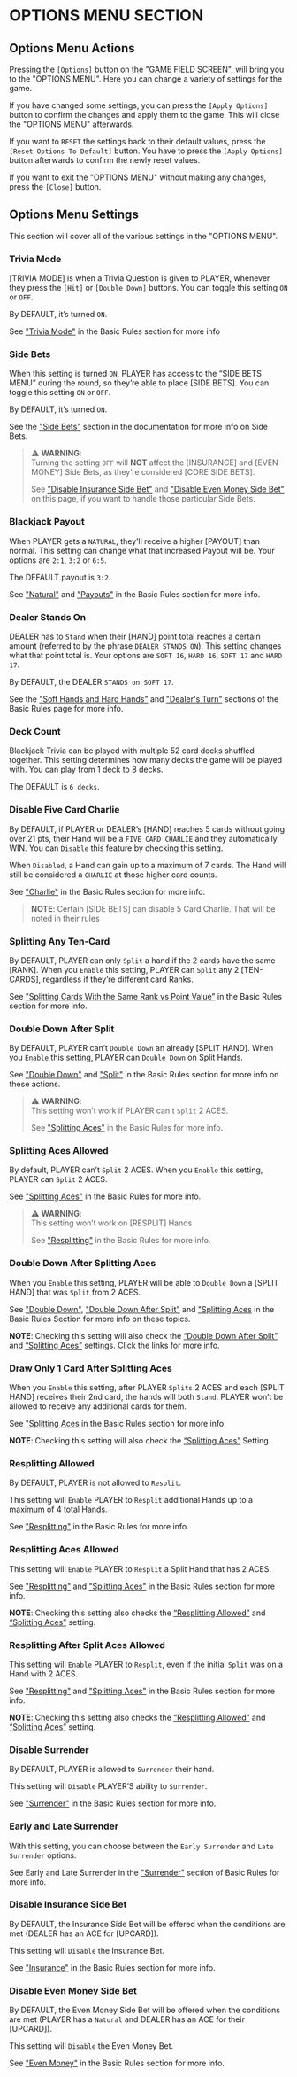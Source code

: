 # OPTIONS MENU SECTION

## Options Menu Actions

Pressing the `[Options]` button on the "GAME FIELD SCREEN", will bring you to the "OPTIONS MENU".  Here you can change a variety of settings for the game.  

If you have changed some settings, you can press the `[Apply Options]` button to confirm the changes and apply them to the game. This will close the "OPTIONS MENU" afterwards.

If you want to `RESET` the settings back to their default values, press the `[Reset Options To Default]` button. You have to press the `[Apply Options]` button afterwards to confirm the newly reset values.

If you want to exit the "OPTIONS MENU" without making any changes, press the `[Close]` button.

## Options Menu Settings

This section will cover all of the various settings in the "OPTIONS MENU".

### Trivia Mode

[TRIVIA MODE] is when a Trivia Question is given to PLAYER, whenever they press the `[Hit]` or `[Double Down]` buttons.  You can toggle this setting `ON` or `OFF`.  

By DEFAULT, it’s turned `ON`.

See ["Trivia Mode"](basic-rules#trivia-mode) in the Basic Rules section for more info

### Side Bets

When this setting is turned `ON`, PLAYER has access to the “SIDE BETS MENU” during the round, so they’re able to place [SIDE BETS].  You can toggle this setting `ON` or `OFF`.  

By DEFAULT, it’s turned `ON`.

See the ["Side Bets"](side-bet-rules.md) section in the documentation for more info on Side Bets.

>:warning: **WARNING**:  
>Turning the setting `OFF` will **NOT** affect the [INSURANCE] and [EVEN MONEY] Side Bets, as they’re considered [CORE SIDE BETS].  
>
>See ["Disable Insurance Side Bet"](#disable-insurance-side-bet) and ["Disable Even Money Side Bet"](#disable-even-money-side-bet) on this page, if you want to handle those particular Side Bets.


### Blackjack Payout

When PLAYER gets a `NATURAL`, they’ll receive a higher [PAYOUT] than normal.  This setting can change what that increased Payout will be.  Your options are `2:1`, `3:2` or `6:5`.  

The DEFAULT payout is `3:2`.  

See ["Natural"](basic-rules.md#natural) and ["Payouts"](basic-rules.md#payouts)  in the Basic Rules section for more info.

### Dealer Stands On

DEALER has to `Stand` when their [HAND] point total reaches a certain amount (referred to by the phrase `DEALER STANDS ON`).  This setting changes what that point total is.  Your options are `SOFT 16`, `HARD 16`, `SOFT 17` and `HARD 17`.  

By DEFAULT, the DEALER `STANDS on SOFT 17`.

See the ["Soft Hands and Hard Hands"](basic-rules#soft-hands-and-hard-hands) and ["Dealer's Turn"](basic-rules#dealer39s-turn) sections of the Basic Rules page for more info.

### Deck Count

Blackjack Trivia can be played with multiple 52 card decks shuffled together.  This setting determines how many decks the game will be played with.  You can play from 1 deck to 8 decks.  

The DEFAULT is `6 decks`.

### Disable Five Card Charlie

By DEFAULT, if PLAYER or DEALER’s [HAND] reaches 5 cards without going over 21 pts, their Hand will be a `FIVE CARD CHARLIE` and they automatically WIN.  You can `Disable` this feature by checking this setting.  

When `Disabled`, a Hand can gain up to a maximum of 7 cards.  The Hand will still be considered a `CHARLIE` at those higher card counts.

See ["Charlie"](basic-rules.md#charlie) in the Basic Rules section for more info.

>**NOTE**: Certain [SIDE BETS] can disable 5 Card Charlie.  That will be noted in their rules

### Splitting Any Ten-Card

By DEFAULT, PLAYER can only `Split` a hand if the 2 cards have the same [RANK].  When you `Enable` this setting, PLAYER can `Split` any 2 [TEN-CARDS], regardless if they’re different card Ranks.

See ["Splitting Cards With the Same Rank vs Point Value"](basic-rules.md#splitting-cards-with-the-same-rank-vs-point-value) in the Basic Rules section for more info.

### Double Down After Split

By DEFAULT, PLAYER can’t `Double Down` an already [SPLIT HAND].  When you `Enable` this setting, PLAYER can `Double Down` on Split Hands.  

See ["Double Down"](basic-rules.md#double-down) and ["Split"](basic-rules.md#split) in the Basic Rules section for more info on these actions.

>:warning: **WARNING**:  
>This setting won’t work if PLAYER can't `Split` 2 ACES.
>
>See ["Splitting Aces"](basic-rules.md#splitting-aces) in the Basic Rules for more info.

### Splitting Aces Allowed

By default, PLAYER can’t `Split` 2 ACES.  When you `Enable` this setting, PLAYER can `Split` 2 ACES.  

See ["Splitting Aces"](basic-rules.md#splitting-aces) in the Basic Rules for more info.

>:warning: **WARNING**:  
>This setting won’t work on [RESPLIT] Hands
>
>See ["Resplitting"](basic-rules.md#resplitting) in the Basic Rules for more info.

### Double Down After Splitting Aces

When you `Enable` this setting, PLAYER will be able to `Double Down` a [SPLIT HAND] that was `Split` from 2 ACES.

See ["Double Down"](basic-rules.md#double-down), ["Double Down After Split"](basic-rules.md#double-down-after-split) and ["Splitting Aces](basic-rules.md#splitting-aces) in the Basic Rules Section for more info on these topics.

**NOTE**: Checking this setting will also check the [“Double Down After Split”](#double-down-after-split) and [“Splitting Aces”](#splitting-aces-allowed) settings.  Click the links for more info.

### Draw Only 1 Card After Splitting Aces

When you `Enable` this setting, after PLAYER `Splits` 2 ACES and each [SPLIT HAND] receives their 2nd card, the hands will both `Stand`.  PLAYER won’t be allowed to receive any additional cards for them.

See ["Splitting Aces](basic-rules.md#splitting-aces) in the Basic Rules section for more info.

**NOTE**: Checking this setting will also check the [“Splitting Aces”](#splitting-aces-allowed) Setting.

### Resplitting Allowed

By DEFAULT, PLAYER is not allowed to `Resplit`.  

This setting will `Enable` PLAYER to `Resplit` additional Hands up to a maximum of 4 total Hands.

See ["Resplitting"](basic-rules#resplitting) in the Basic Rules for more info.

### Resplitting Aces Allowed

This setting will `Enable` PLAYER to `Resplit` a Split Hand that has 2 ACES.

See ["Resplitting"](basic-rules.md#resplitting) and ["Splitting Aces"](basic-rules.md#splitting-aces) in the Basic Rules section for more info.

**NOTE**: Checking this setting also checks the [“Resplitting Allowed”](#resplitting-allowed) and [“Splitting Aces”](#splitting-aces-allowed) setting.

### Resplitting After Split Aces Allowed

This setting will `Enable` PLAYER to `Resplit`, even if the initial `Split` was on a Hand with 2 ACES.

See ["Resplitting"](basic-rules.md#resplitting) and ["Splitting Aces"](basic-rules.md#splitting-aces) in the Basic Rules section for more info.

**NOTE**: Checking this setting also checks the [“Resplitting Allowed”](#resplitting-allowed) and [“Splitting Aces”](#splitting-aces-allowed) setting.

### Disable Surrender

By DEFAULT, PLAYER is allowed to `Surrender` their hand.  

This setting will `Disable` PLAYER’S ability to `Surrender`.

See ["Surrender"](basic-rules.md#surrender) in the Basic Rules section for more info.

### Early and Late Surrender

With this setting, you can choose between the `Early Surrender` and `Late Surrender` options.

See Early and Late Surrender in the ["Surrender"](basic-rules.md#surrender) section of Basic Rules for more info.

### Disable Insurance Side Bet

By DEFAULT, the Insurance Side Bet will be offered when the conditions are met (DEALER has an ACE for [UPCARD]).

This setting will `Disable` the Insurance Bet.

See ["Insurance"](basic-rules.md#insurance) in the Basic Rules section for more info.

### Disable Even Money Side Bet

By DEFAULT, the Even Money Side Bet will be offered when the conditions are met (PLAYER has a `Natural` and DEALER has an ACE for their [UPCARD]).

This setting will `Disable` the Even Money Bet.

See ["Even Money"](basic-rules.md#even-money) in the Basic Rules section for more info.
